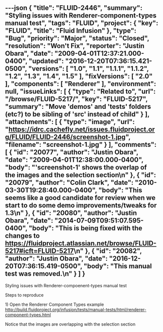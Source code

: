 ---json
{
  "title": "FLUID-2446",
  "summary": "Styling issues with Renderer-component-types manual test",
  "tags": "FLUID",
  "project": {
    "key": "FLUID",
    "title": "Fluid Infusion"
  },
  "type": "Bug",
  "priority": "Major",
  "status": "Closed",
  "resolution": "Won't Fix",
  "reporter": "Justin Obara",
  "date": "2009-04-01T12:37:21.000-0400",
  "updated": "2016-12-20T07:36:15.421-0500",
  "versions": [
    "1.0",
    "1.1",
    "1.1.1",
    "1.1.2",
    "1.2",
    "1.3",
    "1.4",
    "1.5"
  ],
  "fixVersions": [
    "2.0"
  ],
  "components": [
    "Renderer"
  ],
  "environment": null,
  "issueLinks": [
    {
      "type": "Related to",
      "url": "/browse/FLUID-5217/",
      "key": "FLUID-5217",
      "summary": "Move 'demos' and 'tests' folders (etc?) to be sibling of 'src' instead of child"
    }
  ],
  "attachments": [
    {
      "type": "image",
      "url": "https://idrc.cachefly.net/issues.fluidproject.org/FLUID/FLUID-2446/screenshot-1.jpg",
      "filename": "screenshot-1.jpg"
    }
  ],
  "comments": [
    {
      "id": "20077",
      "author": "Justin Obara",
      "date": "2009-04-01T12:38:00.000-0400",
      "body": "'screenshot-1' shows the overlap of the images and the selection section\n"
    },
    {
      "id": "20079",
      "author": "Colin Clark",
      "date": "2010-03-30T19:28:40.000-0400",
      "body": "This seems like a good candidate for review when we start to do some demo improvements/tweaks for 1.3\n"
    },
    {
      "id": "20080",
      "author": "Justin Obara",
      "date": "2014-07-09T09:51:07.595-0400",
      "body": "This is being fixed with the changes to <https://fluidproject.atlassian.net/browse/FLUID-5217#icft=FLUID-5217>\n"
    },
    {
      "id": "20082",
      "author": "Justin Obara",
      "date": "2016-12-20T07:36:15.419-0500",
      "body": "This manual test was removed.\n"
    }
  ]
}
---
Styling issues with Renderer-compoenent-types manual test

Steps to reproduce

1\) Open the Renderer Component Types example\
<http://build.fluidproject.org/infusion/tests/manual-tests/html/renderer-component-types.html>

Notice that the images are overlapping with the selection section

        